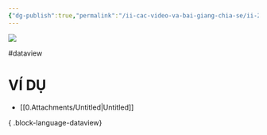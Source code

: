 ```yaml
---
{"dg-publish":true,"permalink":"/ii-cac-video-va-bai-giang-chia-se/ii-2-khac/tao-mot-list-ma-ten-co-chua-mot-tu-hoac-cum-tu-trong-tieu-de/","dgPassFrontmatter":true,"noteIcon":"1","created":"","updated":""}
---
```


![](https://i.imgur.com/iTch8GQ.png)

#dataview 
# VÍ DỤ

- [[0.Attachments/Untitled\|Untitled]]

{ .block-language-dataview}